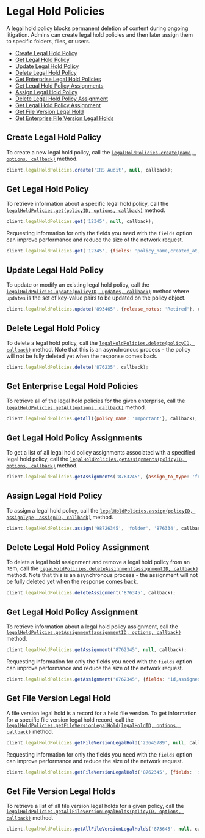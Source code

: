 Legal Hold Policies
==================

A legal hold policy blocks permanent deletion of content during ongoing litigation.
Admins can create legal hold policies and then later assign them to specific folders,
files, or users.

* [Create Legal Hold Policy](#create-legal-hold-policy)
* [Get Legal Hold Policy](#get-legal-hold-policy)
* [Update Legal Hold Policy](#update-legal-hold-policy)
* [Delete Legal Hold Policy](#delete-legal-hold-policy)
* [Get Enterprise Legal Hold Policies](#get-enterprise-legal-hold-policies)
* [Get Legal Hold Policy Assignments](#get-legal-hold-policy-assignments)
* [Assign Legal Hold Policy](#assign-legal-hold-policy)
* [Delete Legal Hold Policy Assignment](#delete-legal-hold-policy-assignment)
* [Get Legal Hold Policy Assignment](#get-legal-hold-policy-assignment)
* [Get File Version Legal Hold](#get-file-version-legal-hold)
* [Get Enterprise File Version Legal Holds](#get-file-version-legal-holds)

Create Legal Hold Policy
-----------------------

To create a new legal hold policy, call the
[`legalHoldPolicies.create(name, options, callback)`](http://opensource.box.com/box-node-sdk/jsdoc/LegalHoldPolicies.html#create)
method.

```js
client.legalHoldPolicies.create('IRS Audit', null, callback);
```

Get Legal Hold Policy
--------------------

To retrieve information about a specific legal hold policy, call the [`legalHoldPolicies.get(policyID, options, callback)`](http://opensource.box.com/box-node-sdk/jsdoc/LegalHoldPolicies.html#get)
method.

```js
client.legalHoldPolicies.get('12345', null, callback);
```

Requesting information for only the fields you need with the `fields` option
can improve performance and reduce the size of the network request.

```js
client.legalHoldPolicies.get('12345', {fields: 'policy_name,created_at,created_by'}, callback);
```

Update Legal Hold Policy
------------------------

To update or modify an existing legal hold policy, call the
[`legalHoldPolicies.update(policyID, updates, callback)`](http://opensource.box.com/box-node-sdk/jsdoc/LegalHoldPolicies.html#update)
method where `updates` is the set of key-value pairs to be updated on the policy object.

```js
client.legalHoldPolicies.update('893465', {release_notes: 'Retired'}, callback);
```

Delete Legal Hold Policy
------------------------

To delete a legal hold policy, call the
[`legalHoldPolicies.delete(policyID, callback)`](http://opensource.box.com/box-node-sdk/jsdoc/LegalHoldPolicies.html#delete) method.
Note that this is an asynchronous process - the policy will not be fully deleted
yet when the response comes back.

```js
client.legalHoldPolicies.delete('876235', callback);
```

Get Enterprise Legal Hold Policies
----------------------------------

To retrieve all of the legal hold policies for the given enterprise, call the
[`legalHoldPolicies.getAll(options, callback)`](http://opensource.box.com/box-node-sdk/jsdoc/LegalHoldPolicies.html#getAll) method.

```js
client.legalHoldPolicies.getAll({policy_name: 'Important'}, callback);
```

Get Legal Hold Policy Assignments
---------------------------------

To get a list of all legal hold policy assignments associated with a specified legal hold policy,
call the [`legalHoldPolicies.getAssignments(policyID, options, callback)`](http://opensource.box.com/box-node-sdk/jsdoc/LegalHoldPolicies.html#getAssignments)
method.

```js
client.legalHoldPolicies.getAssignments('8763245', {assign_to_type: 'folder'}, callback);
```

Assign Legal Hold Policy
-----------------------

To assign a legal hold policy, call the [`legalHoldPolicies.assign(policyID, assignType, assignID, callback)`](http://opensource.box.com/box-node-sdk/jsdoc/LegalHoldPolicies.html#assign)
method.

```js
client.legalHoldPolicies.assign('98726345', 'folder', '876334', callback);
```

Delete Legal Hold Policy Assignment
-----------------------------------

To delete a legal hold assignment and remove a legal hold policy from an item, call the
[`legalHoldPolicies.deleteAssignment(assignmentID, callback)`](http://opensource.box.com/box-node-sdk/jsdoc/LegalHoldPolicies.html#deleteAssignment)
method.  Note that this is an asynchronous process - the assignment will not be fully deleted
yet when the response comes back.

```js
client.legalHoldPolicies.deleteAssignment('876345', callback);
```

Get Legal Hold Policy Assignment
--------------------------------

To retrieve information about a legal hold policy assignment, call the
[`legalHoldPolicies.getAssignment(assignmentID, options, callback)`](http://opensource.box.com/box-node-sdk/jsdoc/LegalHoldPolicies.html#getAssignment)
method.

```js
client.legalHoldPolicies.getAssignment('8762345', null, callback);
```

Requesting information for only the fields you need with the `fields` option
can improve performance and reduce the size of the network request.

```js
client.legalHoldPolicies.getAssignment('8762345', {fields: 'id,assigned_by,assigned_at'}, callback);
```

Get File Version Legal Hold
---------------------------

A file version legal hold is a record for a held file version.  To get information
for a specific file version legal hold record, call the
[`legalHoldPolicies.getFileVersionLegalHold(legalHoldID, options, callback)`](http://opensource.box.com/box-node-sdk/jsdoc/LegalHoldPolicies.html#getFileVersionLegalHold)
method.

```js
client.legalHoldPolicies.getFileVersionLegalHold('23645789', null, callback);
```

Requesting information for only the fields you need with the `fields` option
can improve performance and reduce the size of the network request.

```js
client.legalHoldPolicies.getFileVersionLegalHold('8762345', {fields: 'id,file'}, callback);
```

Get File Version Legal Holds
----------------------------

To retrieve a list of all file version legal holds for a given policy, call the
[`legalHoldPolicies.getAllFileVersionLegalHolds(policyID, options, callback)`](http://opensource.box.com/box-node-sdk/jsdoc/LegalHoldPolicies.html#getAllFileVersionLegalHolds)
method.

```js
client.legalHoldPolicies.getAllFileVersionLegalHolds('873645', null, callback);
```
